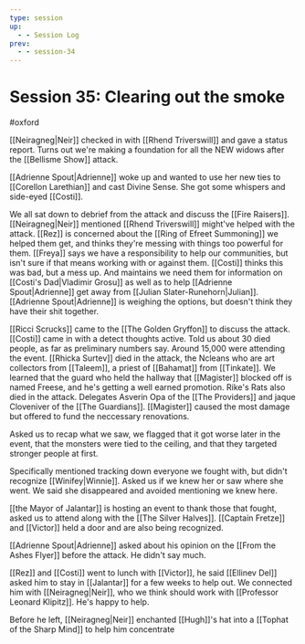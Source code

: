 ```yaml
---
type: session
up:
  - - Session Log
prev:
  - - session-34
---
```


# Session 35: Clearing out the smoke

#oxford

[[Neiragneg|Neir]] checked in with [[Rhend Triverswill]] and gave a status report. Turns out we're making a foundation for all the NEW widows after the [[Bellisme Show]] attack.

[[Adrienne Spout|Adrienne]] woke up and wanted to use her new ties to [[Corellon Larethian]] and cast Divine Sense. She got some whispers and side-eyed [[Costi]]. 

We all sat down to debrief from the attack and discuss the [[Fire Raisers]]. [[Neiragneg|Neir]] mentioned [[Rhend Triverswill]] might've helped with the attack. [[Rez]] is concerned about the [[Ring of Efreet Summoning]] we helped them get, and thinks they're messing with things too powerful for them. [[Freya]] says we have a responsibility to help our communities, but isn't sure if that means working with or against them. [[Costi]] thinks this was bad, but a mess up. And maintains we need them for information on [[Costi's Dad|Vladimir Grosu]] as well as to help [[Adrienne Spout|Adrienne]] get away from [[Julian Slater-Runehorn|Julian]]. [[Adrienne Spout|Adrienne]] is weighing the options, but doesn't think they have their shit together. 

[[Ricci Scrucks]] came to the [[The Golden Gryffon]] to discuss the attack. [[Costi]] came in with a detect thoughts active. Told us about 30 died people, as far as preliminary numbers say. Around 15,000 were attending the event. [[Rhicka Surtev]] died in the attack, the Ncleans who are art collectors from [[Taleem]], a priest of [[Bahamat]] from [[Tinkate]]. We learned that the guard who held the hallway that [[Magister]] blocked off is named Freese, and he's getting a well earned promotion. Rike's Rats also died in the attack. Delegates Asverin Opa of the [[The Providers]] and jaque Cloveniver of the [[The Guardians]]. [[Magister]] caused the most damage but offered to fund the neccessary renovations. 

Asked us to recap what we saw, we flagged that it got worse later in the event, that the monsters were tied to the ceiling, and that they targeted stronger people at first. 

Specifically mentioned tracking down everyone we fought with, but didn't recognize [[Winifey|Winnie]]. Asked us if we knew her or saw where she went. We said she disappeared and avoided mentioning we knew here.

[[the Mayor of Jalantar]] is hosting an event to thank those that fought, asked us to attend along with the [[The Silver Halves]]. [[Captain Fretze]] and [[Victor]] held a door and are also being recognized. 

[[Adrienne Spout|Adrienne]] asked about his opinion on the [[From the Ashes Flyer]] before the attack. He didn't say much. 

[[Rez]] and [[Costi]] went to lunch with [[Victor]], he said [[Ellinev Del]] asked him to stay in [[Jalantar]] for a few weeks to help out. We connected him with [[Neiragneg|Neir]], who we think should work with [[Professor Leonard Klipitz]]. He's happy to help.

Before he left, [[Neiragneg|Neir]] enchanted [[Hugh]]'s hat into a [[Tophat of the Sharp Mind]] to help him concentrate